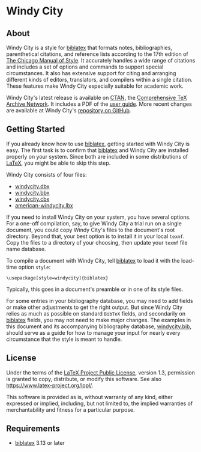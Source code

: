 # Windy City

## About

Windy City is a style for [biblatex](http://www.ctan.org/pkg/biblatex
"biblatex") that formats notes, bibliographies, parenthetical
citations, and reference lists according to the 17th edition of [The
Chicago Manual of Style](http://www.chicagomanualofstyle.org/ "Chicago
Manual of Style"). It accurately handles a wide range of citations and
includes a set of options and commands to support special
circumstances. It also has extensive support for citing and arranging
different kinds of editors, translators, and compilers within a single
citation. These features make Windy City especially suitable for
academic work.

Windy City's latest release is available on
[CTAN](https://www.ctan.org/pkg/windycity "CTAN: pkg/windycity"), the
[Comprehensive TeX Archive Network](https://www.ctan.org "CTAN"). It
includes a PDF of the [user
guide](http://mirrors.ctan.org/macros/latex/contrib/biblatex-contrib/windycity/doc/windycity.pdf
"windycity.pdf"). More recent changes are available at Windy City's
[repository on GitHub](https://github.com/brianchase/windycity
"GitHub: brianchase/windycity").

## Getting Started

If you already know how to use
[biblatex](http://www.ctan.org/pkg/biblatex "biblatex"), getting
started with Windy City is easy. The first task is to confirm that
[biblatex](http://www.ctan.org/pkg/biblatex "biblatex") and Windy City
are installed properly on your system. Since both are included in some
distributions of [LaTeX](https://en.wikipedia.org/wiki/LaTeX "LaTeX"),
you might be able to skip this step.

Windy City consists of four files:

* [windycity.dbx](https://github.com/brianchase/windycity/blob/master/windycity.dbx "windycity.dbx")
* [windycity.bbx](https://github.com/brianchase/windycity/blob/master/bbx/windycity.bbx "windycity.bbx")
* [windycity.cbx](https://github.com/brianchase/windycity/blob/master/cbx/windycity.cbx "windycity.cbx")
* [american-windycity.lbx](https://github.com/brianchase/windycity/blob/master/lbx/american-windycity.lbx "american-windycity.lbx")

If you need to install Windy City on your system, you have several
options. For a one-off compilation, say, to give Windy City a trial
run on a single document, you could copy Windy City's files to the
document's root directory. Beyond that, your best option is to install
it in your local `texmf`. Copy the files to a directory of your
choosing, then update your `texmf` file name database.

To compile a document with Windy City, tell
[biblatex](http://www.ctan.org/pkg/biblatex "biblatex") to load it
with the load-time option `style`:

```
\usepackage[style=windycity]{biblatex}
```

Typically, this goes in a document's preamble or in one of its style
files.

For some entries in your bibliography database, you may need to add
fields or make other adjustments to get the right output. But since
Windy City relies as much as possible on standard `BibTeX` fields, and
secondarily on [biblatex](http://www.ctan.org/pkg/biblatex "biblatex")
fields, you may not need to make major changes. The examples in this
document and its accompanying bibliography database,
[windycity.bib](https://github.com/brianchase/windycity/blob/master/doc/windycity.bib
"windycity.bib"), should serve as a guide for how to manage your input
for nearly every circumstance that the style is meant to handle.

## License

Under the terms of the [LaTeX Project Public
License](http://www.latex-project.org/lppl.txt "lppl.txt"), version
1.3, permission is granted to copy, distribute, or modify this
software. See also <https://www.latex-project.org/lppl/>.

This software is provided as is, without warranty of any kind, either
expressed or implied, including, but not limited to, the implied
warranties of merchantability and fitness for a particular purpose.

## Requirements

* [biblatex](http://www.ctan.org/pkg/biblatex "biblatex") 3.13 or later


